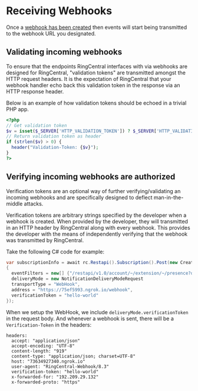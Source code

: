 # Receiving Webhooks

Once a [webhook has been created](../creating-webhooks/) then events will start being transmitted to the webhook URL you designated.

## Validating incoming webhooks

To ensure that the endpoints RingCentral interfaces with via webhooks are designed for RingCentral, "validation tokens" are transmitted amongst the HTTP request headers. It is the expectation of RingCentral that your webhook handler echo back this validation token in the response via an HTTP response header. 

Below is an example of how validation tokens should be echoed in a trivial PHP app.

```php
<?php
// Get validation token
$v = isset($_SERVER['HTTP_VALIDATION_TOKEN']) ? $_SERVER['HTTP_VALIDATION_TOKEN'] : ‘’;
// Return validation token as header
if (strlen($v) > 0) {
  header("Validation-Token: {$v}");
}
?>
```

## Verifying incoming webhooks are authorized

Verification tokens are an optional way of further verifying/validating an incoming webhooks and are specifically designed to deflect man-in-the-middle attacks.

Verification tokens are arbitrary strings specified by the developer when a webhook is created. When provided by the developer, they will transmitted in an HTTP header by RingCentral along with every webhook. This provides the developer with the means of independently verifying that the webhook was transmitted by RingCentral.

Take the following C# code for example:

```c#
var subscriptionInfo = await rc.Restapi().Subscription().Post(new CreateSubscriptionRequest
{
  eventFilters = new[] {"/restapi/v1.0/account/~/extension/~/presence?detailedTelephonyState=true"},
  deliveryMode = new NotificationDeliveryModeRequest
  transportType = "WebHook",
  address = "https://75ef5993.ngrok.io/webhook",
  verificationToken = "hello-world"
});
```

When we setup the WebHook, we include `deliveryMode.verificationToken` in the request body. And whenever a webhook is sent, there will be a `Verification-Token` in the headers:

```http
headers:
  accept: "application/json"
  accept-encoding: "UTF-8"
  content-length: "919"
  content-type: "application/json; charset=UTF-8"
  host: "73634927340.ngrok.io"
  user-agent: "RingCentral-Webhook/8.3"
  verification-token: "hello-world"
  x-forwarded-for: "192.209.29.132"
  x-forwarded-proto: "https"
```




